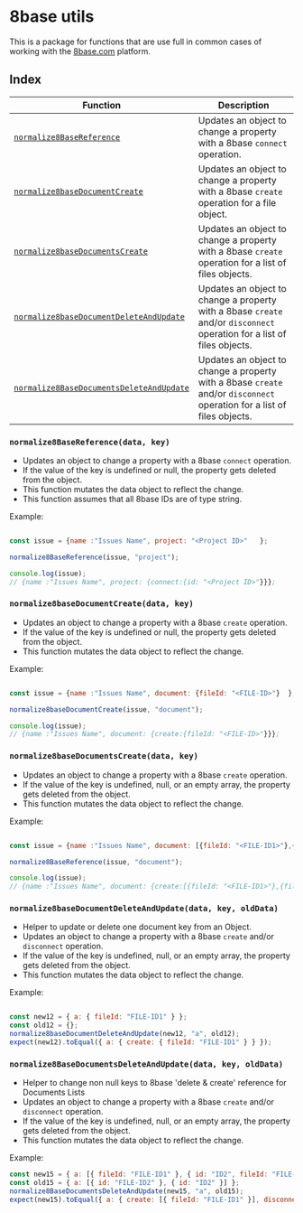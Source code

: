 # 8base utils

This is a package for functions that are use full in common cases of working with the [8base.com](https://www.8base.com) platform.


## Index

| Function   | Description   | 
| ------ | ------ | 
| [`normalize8BaseReference`](#normalize8BaseReference) | Updates an object to change a property with a 8base `connect` operation. | 
| [`normalize8baseDocumentCreate`](#normalize8baseDocumentCreate) | Updates an object to change a property with a 8base `create` operation for a file object. | 
| [`normalize8baseDocumentsCreate`](#normalize8baseDocumentsCreate) | Updates an object to change a property with a 8base `create` operation for a list of files objects. | 
| [`normalize8baseDocumentDeleteAndUpdate`](#normalize8baseDocumentDeleteAndUpdate) | Updates an object to change a property with a 8base `create` and/or `disconnect` operation for a list of files objects. | 
| [`normalize8BaseDocumentsDeleteAndUpdate`](#normalize8BaseDocumentsDeleteAndUpdate) | Updates an object to change a property with a 8base `create` and/or `disconnect` operation for a list of files objects. | 


### `normalize8BaseReference(data, key)`

- Updates an object to change a property with a 8base `connect` operation.
- If the value of the key is undefined or null, the property gets deleted from the object.
- This function mutates the data object to reflect the change.
- This function assumes that all 8base IDs are of type string.

Example:


```javascript

const issue = {name :"Issues Name", project: "<Project ID>"   };

normalize8BaseReference(issue, "project");

console.log(issue);
// {name :"Issues Name", project: {connect:{id: "<Project ID>"}}};

``` 


### `normalize8baseDocumentCreate(data, key)`

- Updates an object to change a property with a 8base `create` operation.
- If the value of the key is undefined or null, the property gets deleted from the object.
- This function mutates the data object to reflect the change.

Example:


```javascript

const issue = {name :"Issues Name", document: {fileId: "<FILE-ID>"}  };

normalize8baseDocumentCreate(issue, "document");

console.log(issue);
// {name :"Issues Name", document: {create:{fileId: "<FILE-ID>"}}};

``` 



### `normalize8baseDocumentsCreate(data, key)`

- Updates an object to change a property with a 8base `create` operation.
- If the value of the key is undefined, null, or an empty array, the property gets deleted from the object.
- This function mutates the data object to reflect the change.

Example:


```javascript

const issue = {name :"Issues Name", document: [{fileId: "<FILE-ID1>"},{fileId: "<FILE-ID2>"}]  };

normalize8BaseReference(issue, "document");

console.log(issue);
// {name :"Issues Name", document: {create:[{fileId: "<FILE-ID1>"},{fileId: "<FILE-ID2>"}]}};

``` 




### `normalize8baseDocumentDeleteAndUpdate(data, key, oldData)`

- Helper to update or delete one document key from an Object.
- Updates an object to change a property with a 8base `create` and/or `disconnect` operation.
- If the value of the key is undefined, null, or an empty array, the property gets deleted from the object.
- This function mutates the data object to reflect the change.

Example:


```javascript

const new12 = { a: { fileId: "FILE-ID1" } };
const old12 = {};
normalize8baseDocumentDeleteAndUpdate(new12, "a", old12);
expect(new12).toEqual({ a: { create: { fileId: "FILE-ID1" } } });

``` 




### `normalize8BaseDocumentsDeleteAndUpdate(data, key, oldData)`

- Helper to change non null keys to 8base 'delete & create' reference for Documents Lists
- Updates an object to change a property with a 8base `create` and/or `disconnect` operation.
- If the value of the key is undefined, null, or an empty array, the property gets deleted from the object.
- This function mutates the data object to reflect the change.

Example:


```javascript
const new15 = { a: [{ fileId: "FILE-ID1" }, { id: "ID2", fileId: "FILE-ID2" }] };
const old15 = { a: [{ id: "FILE-ID2" }, { id: "ID2" }] };
normalize8BaseDocumentsDeleteAndUpdate(new15, "a", old15);
expect(new15).toEqual({ a: { create: [{ fileId: "FILE-ID1" }], disconnect: [{ id: "FILE-ID2" }] } });

``` 
